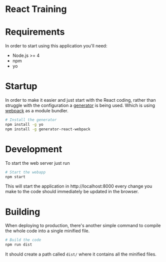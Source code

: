# React Training

# Requirements
In order to start using this application you'll need:

+ Node.js >= 4
+ npm
+ yo

# Startup
In order to make it easier and just start with the React coding, rather than
struggle with the configuration a [generator](https://github.com/newtriks/generator-react-webpack) is being used. Which is using [webpack](https://webpack.github.io/) as a module bundler.

```sh
# Install the generator
npm install -g yo
npm install -g generator-react-webpack
```

# Development
To start the web server just run

```sh
# Start the webapp
npm start
```

This will start the application in http://localhost:8000 every change you make to the code should immediately be updated in the browser.

# Building
When deploying to production, there's another simple command to compile the whole code into a single minified file.

```sh
# Build the code
npm run dist
```

It should create a path called `dist/` where it contains all the minified files.
